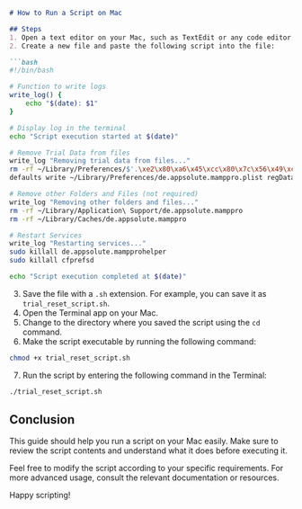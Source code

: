 
```markdown
# How to Run a Script on Mac

## Steps
1. Open a text editor on your Mac, such as TextEdit or any code editor.
2. Create a new file and paste the following script into the file:

```bash
#!/bin/bash

# Function to write logs
write_log() {
    echo "$(date): $1"
}

# Display log in the terminal
echo "Script execution started at $(date)"

# Remove Trial Data from files
write_log "Removing trial data from files..."
rm -rf ~/Library/Preferences/$'.\xe2\x80\xa6\x45\xcc\x80\x7c\x56\x49\xcc\x80\x67\x53\xc2\xa0'
defaults write ~/Library/Preferences/de.appsolute.mamppro.plist regData -data 00

# Remove other Folders and Files (not required)
write_log "Removing other folders and files..."
rm -rf ~/Library/Application\ Support/de.appsolute.mamppro
rm -rf ~/Library/Caches/de.appsolute.mamppro

# Restart Services
write_log "Restarting services..."
sudo killall de.appsolute.mampprohelper
sudo killall cfprefsd

echo "Script execution completed at $(date)"
```

3. Save the file with a `.sh` extension. For example, you can save it as `trial_reset_script.sh`.
4. Open the Terminal app on your Mac.
5. Change to the directory where you saved the script using the `cd` command.
6. Make the script executable by running the following command:

```bash
chmod +x trial_reset_script.sh
```

7. Run the script by entering the following command in the Terminal:

```bash
./trial_reset_script.sh
```

## Conclusion
This guide should help you run a script on your Mac easily. Make sure to review the script contents and understand what it does before executing it.

Feel free to modify the script according to your specific requirements. For more advanced usage, consult the relevant documentation or resources.

Happy scripting!
